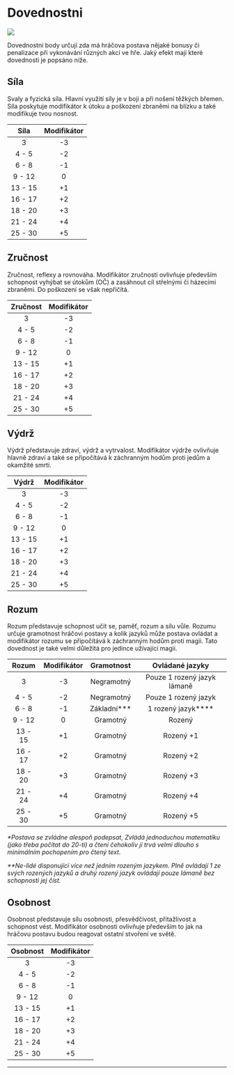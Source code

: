 # Dovednostni

<img src="/assets/abilities.webp" style="zoom:100%;" />

Dovednostní body určují zda má hráčova postava nějaké bonusy či penalizace při vykonávání různých akcí ve hře.  Jaký efekt mají které dovednosti je popsáno níže.

## Síla 

Svaly a fyzická síla. Hlavní využití síly je v boji a při nošení těžkých břemen. Síla poskytuje modifikátor k útoku a poškození zbraněmi na blízku a také modifikuje tvou nosnost.

|  Síla   | Modifikátor |
| :-----: | :---------: |
|    3    |     -3      |
|  4 - 5  |     -2      |
|  6 - 8  |     -1      |
| 9 - 12  |      0      |
| 13 - 15 |     +1      |
| 16 - 17 |     +2      |
| 18 - 20 |     +3      |
| 21 - 24 |     +4      |
| 25 - 30 |     +5      |

## Zručnost

Zručnost, reflexy a rovnováha. Modifikátor zručnosti ovlivňuje především schopnost vyhýbat se útokům (OČ) a zasáhnout cíl střelnými či házecími zbraněmi. Do poškození se však nepřičítá. 

| Zručnost | Modifikátor |
| :------: | :---------: |
|    3     |     -3      |
|  4 - 5   |     -2      |
|  6 - 8   |     -1      |
|  9 - 12  |      0      |
| 13 - 15  |     +1      |
| 16 - 17  |     +2      |
| 18 - 20  |     +3      |
| 21 - 24  |     +4      |
| 25 - 30  |     +5      |

## Výdrž

Výdrž představuje zdraví, výdrž a vytrvalost. Modifikátor výdrže ovlivňuje hlavně zdraví a také se připočítává k záchranným hodům proti jedům a okamžité smrti.

|  Výdrž  | Modifikátor |
| :-----: | :---------: |
|    3    |     -3      |
|  4 - 5  |     -2      |
|  6 - 8  |     -1      |
| 9 - 12  |      0      |
| 13 - 15 |     +1      |
| 16 - 17 |     +2      |
| 18 - 20 |     +3      |
| 21 - 24 |     +4      |
| 25 - 30 |     +5      |

## Rozum

Rozum představuje schopnost učit se, paměť, rozum a sílu vůle. Rozumu určuje gramotnost hráčovi postavy a kolik jazyků může postava ovládat a modifikátor rozumu se připočítává k záchranným hodům proti magii. Tato dovednost je také velmi důležitá pro jedince užívající magii. 

|  Rozum  | Modifikátor |  Gramotnost  |       Ovládané jazyky       |
| :-----: | :---------: | :----------: | :-------------------------: |
|    3    |     -3      |  Negramotný  | Pouze 1 rozený jazyk lámaně |
|  4 - 5  |     -2      |  Negramotný  |    Pouze 1 rozený jazyk     |
|  6 - 8  |     -1      | Základní*\** |    1 rozený jazyk*\*\**     |
| 9 - 12  |      0      |   Gramotný   |           Rozený            |
| 13 - 15 |     +1      |   Gramotný   |          Rozený +1          |
| 16 - 17 |     +2      |   Gramotný   |          Rozený +2          |
| 18 - 20 |     +3      |   Gramotný   |          Rozený +3          |
| 21 - 24 |     +4      |   Gramotný   |          Rozený +4          |
| 25 - 30 |     +5      |   Gramotný   |          Rozený +5          |

*\*Postava se zvládne alespoň podepsat, Zvládá jednoduchou matematiku (jako třeba počítat do 20-ti) a čtení čehokoliv jí trvá velmi dlouho s minimálním pochopením pro čtený text.*

*\*\*Ne-lidé disponující více než jedním rozeným jazykem. Plně ovládají 1 ze svých rozených jazyků a druhý rozený jazyk ovládají pouze lámaně bez schopnosti jej číst.*

## Osobnost

Osobnost představuje sílu osobnosti, přesvědčivost, přitažlivost a schopnost vést. Modifikátor osobnosti ovlivňuje především to jak na hráčovu postavu budou reagovat ostatní stvoření ve světě.

| Osobnost | Modifikátor |
| :------: | :---------: |
|    3     |     -3      |
|  4 - 5   |     -2      |
|  6 - 8   |     -1      |
|  9 - 12  |      0      |
| 13 - 15  |     +1      |
| 16 - 17  |     +2      |
| 18 - 20  |     +3      |
| 21 - 24  |     +4      |
| 25 - 30  |     +5      |

---

